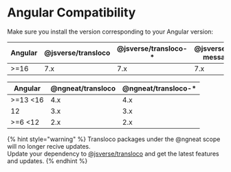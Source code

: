 # Angular Compatibility

Make sure you install the version corresponding to your Angular version:

<table data-full-width="false"><thead><tr><th>Angular</th><th>@jsverse/transloco</th><th>@jsverse/transloco-*</th><th data-hidden>@jsverse/transloco-messageformat</th><th data-hidden>@jsverse/transloco-preload-langs</th><th data-hidden>@jsverse/transloco-persist-translations</th><th data-hidden>@jsverse/transloco-persist-lang</th></tr></thead><tbody><tr><td>>=16</td><td>7.x</td><td>7.x</td><td>7.x</td><td>7.x</td><td>7.x</td><td>7.x</td></tr></tbody></table>

<table data-full-width="false"><thead><tr><th>Angular</th><th>@ngneat/transloco</th><th>@ngneat/transloco-*</th></tr></thead><tbody><tr><td>>=13 &#x3C;16</td><td>4.x</td><td>4.x</td></tr><tr><td>12</td><td>3.x</td><td>3.x</td></tr><tr><td>>=6 &#x3C;12</td><td>2.x</td><td>2.x</td></tr></tbody></table>

{% hint style="warning" %}
Transloco packages under the @ngneat scope will no longer recive updates.\
Update your dependency to [@jsverse/transloco](https://www.npmjs.com/package/@jsverse/transloco) and get the latest features and updates.
{% endhint %}
